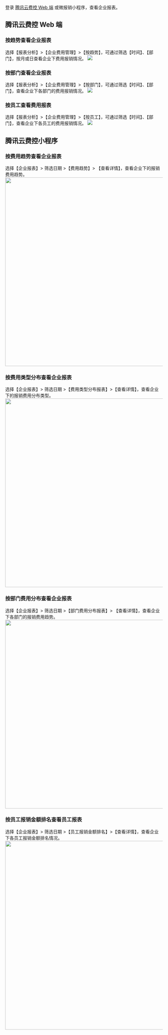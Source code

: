 登录 [腾讯云费控 Web 端](https://baoxiao.qq.com) 或微报销小程序，查看企业报表。
## 腾讯云费控 Web 端
### 按趋势查看企业报表
选择【报表分析】>【企业费用管理】>【按趋势】，可通过筛选【时间】、【部门】，按月或日查看企业下费用报销情况。
![](https://main.qcloudimg.com/raw/b29e7658b6aafd50edc70c69c21893e0.png)

### 按部门查看企业报表
选择【报表分析】>【企业费用管理】>【按部门】，可通过筛选【时间】、【部门】，查看企业下各部门的费用报销情况。
![](https://main.qcloudimg.com/raw/597096e5a0d433cf06ddcc5744a07268.png)

### 按员工查看费用报表
选择【报表分析】>【企业费用管理】>【按员工】，可通过筛选【时间】、【部门】，查看企业下各员工的费用报销情况。
![](https://main.qcloudimg.com/raw/7545409b2ff614d5e3dd1af609460aca.png)

## 腾讯云费控小程序
### 按费用趋势查看企业报表
选择【企业报表】> 筛选日期 >【费用趋势】> 【查看详情】，查看企业下的报销费用趋势。
<img src="https://main.qcloudimg.com/raw/33afe6a812640722177e6cef3b474b0c.png" style="height:601px"></img>
         
### 按费用类型分布查看企业报表
选择【企业报表】> 筛选日期 >【费用类型分布报表】>【查看详情】，查看企业下的报销费用分布类型。
<img src="https://main.qcloudimg.com/raw/3cfc5fbc8dcba9416c466422e95d82fd.png" style="height:601px"></img>
         
       
### 按部门费用分布查看企业报表
选择【企业报表】> 筛选日期 >【部门费用分布报表】> 【查看详情】，查看企业下各部门的报销费用趋势。
<img src="https://main.qcloudimg.com/raw/d684b31b513d6ab7dcc3f38382b6a726.png" style="height:601px"></img>
         
       
### 按员工报销金额排名查看员工报表
选择【企业报表】> 筛选日期 >【员工报销金额排名】>【查看详情】，查看企业下各员工报销金额排名情况。
<img src="https://main.qcloudimg.com/raw/1029897a061536faac0536042a898096.png" style="height:601px"></img>
         